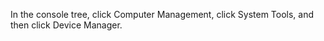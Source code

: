 <Token xmlns:xlink="http://www.w3.org/1999/xlink">In the console tree, click <ui xmlns="http://ddue.schemas.microsoft.com/authoring/2003/5">Computer Management</ui>, click <ui xmlns="http://ddue.schemas.microsoft.com/authoring/2003/5">System Tools</ui>, and then click <ui xmlns="http://ddue.schemas.microsoft.com/authoring/2003/5">Device Manager</ui>.</Token>